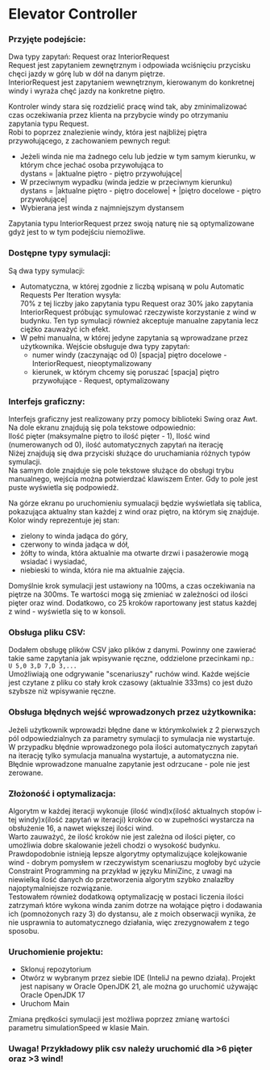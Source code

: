 # Elevator Controller

### Przyjęte podejście:
Dwa typy zapytań: Request oraz InteriorRequest <br>
Request jest zapytaniem zewnętrznym i odpowiada wciśnięciu przycisku chęci jazdy w górę lub w dół na danym piętrze. <br>
InteriorRequest jest zapytaniem wewnętrznym, kierowanym do konkretnej windy i wyraża chęć jazdy na konkretne piętro. <br>

Kontroler windy stara się rozdzielić pracę wind tak, aby zminimalizować czas oczekiwania przez klienta na przybycie windy po otrzymaniu zapytania typu Request. <br>
Robi to poprzez znalezienie windy, która jest najbliżej piętra przywołującego, z zachowaniem pewnych reguł:
<ul>
  <li>Jeżeli winda nie ma żadnego celu lub jedzie w tym samym kierunku, w którym chce jechać osoba przywołująca to <br> dystans = |aktualne piętro - piętro przywołujące|</li>
  <li>W przeciwnym wypadku (winda jedzie w przeciwnym kierunku) <br> dystans = |aktualne piętro - piętro docelowe| + |piętro docelowe - piętro przywołujące|</li>
  <li>Wybierana jest winda z najmniejszym dystansem</li>
</ul>
Zapytania typu InteriorRequest przez swoją naturę nie są optymalizowane gdyż jest to w tym podejściu niemożliwe.

### Dostępne typy symulacji:
Są dwa typy symulacji: <br>
<ul>
  <li>Automatyczna, w której zgodnie z liczbą wpisaną w polu Automatic Requests Per Iteration wysyła: <br>
  70% z tej liczby jako zapytania typu Request oraz 30% jako zapytania InteriorRequest próbując symulować rzeczywiste korzystanie z wind w budynku. Ten typ symulacji również akceptuje manualne zapytania lecz ciężko zauważyć ich efekt.</li>
  <li>W pełni manualna, w której jedyne zapytania są wprowadzane przez użytkownika. Wejście obsługuje dwa typy zapytań: <br>
  <ul>
    <li>numer windy (zaczynając od 0) [spacja] piętro docelowe - InteriorRequest, nieoptymalizowany</li>
    <li>kierunek, w którym chcemy się poruszać [spacja] piętro przywołujące - Request, optymalizowany</li>
  </ul>
  </li>
</ul>

### Interfejs graficzny:
Interfejs graficzny jest realizowany przy pomocy biblioteki Swing oraz Awt. <br>
Na dole ekranu znajdują się pola tekstowe odpowiednio: <br>
Ilość pięter (maksymalne piętro to ilość pięter - 1), Ilość wind (numerowanych od 0), ilość automatycznych zapytań na iterację<br>
Niżej znajdują się dwa przyciski służące do uruchamiania różnych typów symulacji. <br>
Na samym dole znajduje się pole tekstowe służące do obsługi trybu manualnego, wejścia można potwierdzać klawiszem Enter. Gdy to pole jest puste wyświetla się podpowiedź.

Na górze ekranu po uruchomieniu symualacji będzie wyświetlała się tablica, pokazująca aktualny stan każdej z wind oraz piętro, na którym się znajduje. <br>
Kolor windy reprezentuje jej stan: <br>
<ul>
  <li>zielony to winda jadąca do góry, <br></li>
  <li>czerwony to winda jadąca w dół, <br></li>
  <li>żółty to winda, która aktualnie ma otwarte drzwi i pasażerowie mogą wsiadać i wysiadać, <br></li>
  <li>niebieski to winda, która nie ma aktualnie zajęcia.<br></li>
</ul>
Domyślnie krok symulacji jest ustawiony na 100ms, a czas oczekiwania na piętrze na 300ms. Te wartości mogą się zmieniać w zależności od ilości pięter oraz wind.
Dodatkowo, co 25 kroków raportowany jest status każdej z wind - wyświetla się to w konsoli.

### Obsługa pliku CSV:
Dodałem obsługę plików CSV jako plików z danymi. Powinny one zawierać takie same zapytania jak wpisywanie ręczne, oddzielone przecinkami np.: <br>
```U 5,0 3,D 7,D 3,...``` <br>
Umożliwiają one odgrywanie "scenariuszy" ruchów wind. Każde wejście jest czytane z pliku co stały krok czasowy (aktualnie 333ms) co jest dużo szybsze niż wpisywanie ręczne.

### Obsługa błędnych wejść wprowadzonych przez użytkownika:
Jeżeli użytkownik wprowadzi błędne dane w którymkolwiek z 2 pierwszych pól odpowiedzialnych za parametry symulacji to symulacja nie wystartuje. <br>
W przypadku błędnie wprowadzonego pola ilości automatycznych zapytań na iterację tylko symulacja manualna wystartuje, a automatyczna nie. <br>
Błędnie wprowadzone manualne zapytanie jest odrzucane - pole nie jest zerowane.

### Złożoność i optymalizacja:
Algorytm w każdej iteracji wykonuje (ilość wind)x(ilość aktualnych stopów i-tej windy)x(ilość zapytań w iteracji) kroków co w zupełności wystarcza na obsłużenie 16, a nawet większej ilości wind. <br>
Warto zauważyć, że ilość kroków nie jest zależna od ilości pięter, co umożliwia dobre skalowanie jeżeli chodzi o wysokość budynku. <br>
Prawdopodobnie istnieją lepsze algorytmy optymalizujące kolejkowanie wind - dobrym pomysłem w rzeczywistym scenariuszu mogłoby być użycie Constraint Programming na przykład w języku MiniZinc, z uwagi na niewielką ilość danych do przetworzenia algorytm szybko znalazłby najoptymalniejsze rozwiązanie. <br>
Testowałem również dodatkową optymalizację w postaci liczenia ilości zatrzymań które wykona winda zanim dotrze na wołające piętro i dodawania ich (pomnożonych razy 3) do dystansu, ale z moich obserwacji wynika, że nie usprawnia to automatycznego działania, więc zrezygnowałem z tego sposobu.

### Uruchomienie projektu:
<ul>
  <li>Sklonuj repozytorium</li>
  <li>Otwórz w wybranym przez siebie IDE (InteliJ na pewno działa). Projekt jest napisany w Oracle OpenJDK 21, ale można go uruchomić używając Oracle OpenJDK 17</li>
  <li>Uruchom Main</li>
</ul>
Zmiana prędkości symulacji jest możliwa poprzez zmianę wartości parametru simulationSpeed w klasie Main.

### Uwaga! Przykładowy plik csv należy uruchomić dla >6 pięter oraz >3 wind!
